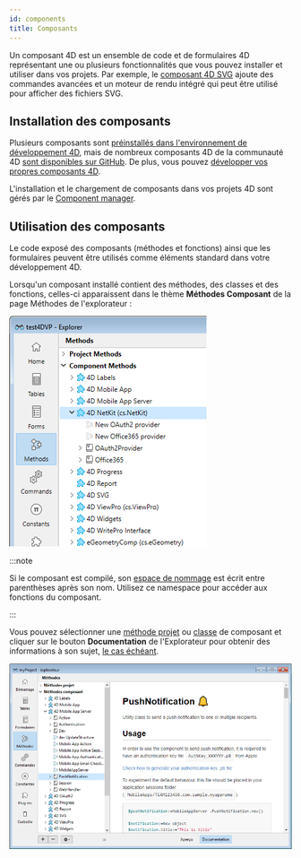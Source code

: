 ```yaml
---
id: components
title: Composants
---
```


Un composant 4D est un ensemble de code et de formulaires 4D représentant une ou plusieurs fonctionnalités que vous pouvez installer et utiliser dans vos projets. Par exemple, le [composant 4D SVG](https://doc.4d.com/4Dv20/4D/20/4D-SVG-Component.100-6342795.en.html) ajoute des commandes avancées et un moteur de rendu intégré qui peut être utilisé pour afficher des fichiers SVG.

## Installation des composants

Plusieurs composants sont [préinstallés dans l'environnement de développement 4D](Extensions/overview.md), mais de nombreux composants 4D de la communauté 4D [sont disponibles sur GitHub](https://github.com/search?q=4d-component\&type=Repositories). De plus, vous pouvez [développer vos propres composants 4D](Extensions/develop-components.md).

L'installation et le chargement de composants dans vos projets 4D sont gérés par le [Component manager](../Project/components.md).

## Utilisation des composants

Le code exposé des composants (méthodes et fonctions) ainsi que les formulaires peuvent être utilisés comme éléments standard dans votre développement 4D.

Lorsqu'un composant installé contient des méthodes, des classes et des fonctions, celles-ci apparaissent dans le thème **Méthodes Composant** de la page Méthodes de l'explorateur :

![alt-text](../assets/en/Concepts/components-explorer.png)

:::note

Si le composant est compilé, son [espace de nommage](../Extensions/develop-components.md#declaring-the-component-namespace) est écrit entre parenthèses après son nom. Utilisez ce namespace pour accéder aux fonctions du composant.

:::

Vous pouvez sélectionner une [méthode projet](methods.md) ou [classe](classes.md) de composant et cliquer sur le bouton **Documentation** de l'Explorateur pour obtenir des informations à son sujet, [le cas échéant](Project/documentation.md).

![alt-text](../assets/en/Project/compDoc.png)
